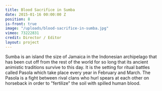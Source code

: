 ```yaml
---
title: Blood Sacrifice in Sumba
date: 2015-01-16 00:00:00 Z
position: 8
is-front: true
image: "/uploads/blood-sacrifice-in-sumba.jpg"
vimeo: 73222831
credit: Director / Editor
layout: project
---
```


Sumba is an island the size of Jamaica in the Indonesian archipelago that has been cut off from the rest of the world for so long that its ancient animistic traditions survive to this day. It is the setting for ritual battles called Pasola which take place every year in February and March. The Pasola is a fight between rival clans who hurl spears at each other on horseback in order to "fertilize" the soil with spilled human blood.